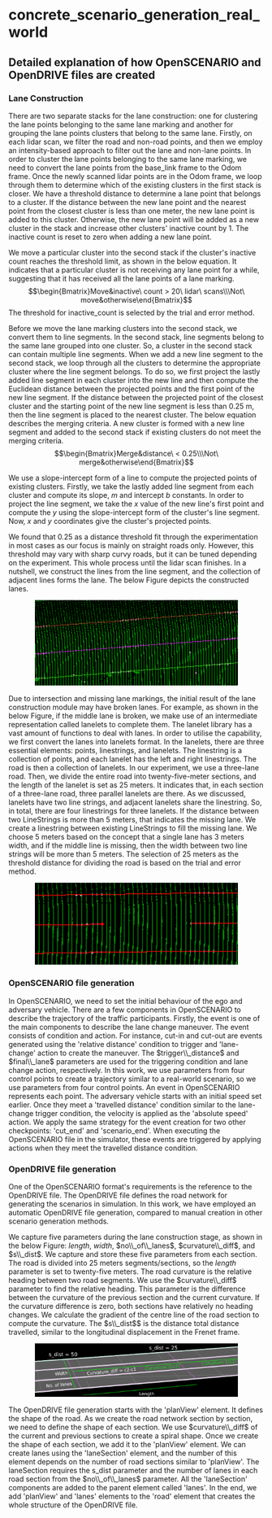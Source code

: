# concrete_scenario_generation_real_world


## Detailed explanation of how OpenSCENARIO and OpenDRIVE files are created 
### Lane Construction

There are two separate stacks for the lane construction: one for clustering the lane points belonging to the same lane marking and another for grouping the lane points clusters that belong to the same lane. Firstly, on each lidar scan, we filter the road and non-road points, and then we employ an intensity-based approach to filter out the lane and non-lane points. In order to cluster the lane points belonging to the same lane marking, we need to convert the lane points from the base_link frame to the Odom frame. Once the newly scanned lidar points are in the Odom frame, we loop through them to determine which of the existing clusters in the first stack is closer. We have a threshold distance to determine a lane point that belongs to a cluster. If the distance between the new lane point and the nearest point from the closest cluster is less than one meter, the new lane point is added to this cluster. Otherwise, the new lane point will be added as a new cluster in the stack and increase other clusters' inactive count by 1. The inactive count is reset to zero when adding a new lane point.  

We move a particular cluster into the second stack if the cluster's inactive count reaches the threshold limit, as shown in the below equation. It indicates that a particular cluster is not receiving any lane point for a while, suggesting that it has received all the lane points of a lane marking.
$$\begin{Bmatrix}Move&inactive\ count > 20\ lidar\ scans\\\Not\ move&otherwise\end{Bmatrix}$$
The threshold for inactive\_count is selected by the trial and error method.

Before we move the lane marking clusters into the second stack, we convert them to line segments. In the second stack, line segments belong to the same lane grouped into one cluster. So, a cluster in the second stack can contain multiple line segments. When we add a new line segment to the second stack, we loop through all the clusters to determine the appropriate cluster where the line segment belongs. To do so, we first project the lastly added line segment in each cluster into the new line and then compute the Euclidean distance between the projected points and the first point of the new line segment. If the distance between the projected point of the closest cluster and the starting point of the new line segment is less than 0.25 m, then the line segment is placed to the nearest cluster. The below equation describes the merging criteria. A new cluster is formed with a new line segment and added to the second stack if existing clusters do not meet the merging criteria.
$$\begin{Bmatrix}Merge&distance\ < 0.25\\\Not\ merge&otherwise\end{Bmatrix}$$

We use a slope-intercept form of a line to compute the projected points of existing clusters. Firstly, we take the lastly added line segment from each cluster and compute its slope, $m$ and intercept $b$ constants. In order to project the line segment, we take the $x$ value of the new line's first point and compute the $y$ using the slope-intercept form of the cluster's line segment. Now, $x$ and $y$ coordinates give the cluster's projected points. 

We found that 0.25  as a distance threshold fit through the experimentation in most cases as our focus is mainly on straight roads only. However, this threshold may vary with sharp curvy roads, but it can be tuned depending on the experiment. This whole process until the lidar scan finishes. In a nutshell, we construct the lines from the line segment, and the collection of adjacent lines forms the lane. The below Figure depicts the constructed lanes.

<p align="center">
  <img width=400 src="https://github.com/dkarunakaran/concrete_scenario_generation_real_world/blob/master/readme_figure/connected_lines.png?raw=true">
</p>

Due to intersection and missing lane markings, the initial result of the lane construction module may have broken lanes. For example, as shown in the below Figure, if the middle lane is broken, we make use of an intermediate representation called lanelets to complete them. The lanelet library has a vast amount of functions to deal with lanes. In order to utilise the capability, we first convert the lanes into lanelets format. In the lanelets, there are three essential elements: points, linestrings, and lanelets. The linestring is a collection of points, and each lanelet has the left and right linestrings. The road is then a collection of lanelets. In our experiment, we use a three-lane road. Then, we divide the entire road into twenty-five-meter sections, and the length of the lanelet is set as 25 meters. It indicates that, in each section of a three-lane road, three parallel lanelets are there. As we discussed, lanelets have two line strings, and adjacent lanelets share the linestring. So, in total, there are four linestrings for three lanelets. If the distance between two LineStrings is more than 5 meters, that indicates the missing lane. We create a linestring between existing LineStrings to fill the missing lane. We choose 5 meters based on the concept that a single lane has 3 meters width, and if the middle line is missing, then the width between two line strings will be more than 5 meters. The selection of 25 meters as the threshold distance for dividing the road is based on the trial and error method.

<p align="center">
  <img width=400 src="https://github.com/dkarunakaran/concrete_scenario_generation_real_world/blob/master/readme_figure/broken_lines.png?raw=true">
</p>

### OpenSCENARIO file generation

In OpenSCENARIO, we need to set the initial behaviour of the ego and adversary vehicle. There are a few components in OpenSCENARIO to describe the trajectory of the traffic participants. Firstly, the event is one of the main components to describe the lane change maneuver. The event consists of condition and action. For instance, cut-in and cut-out are events generated using the 'relative distance' condition to trigger and 'lane-change' action to create the maneuver. The $trigger\\_distance$ and $final\\_lane$ parameters are used for the triggering condition and lane change action, respectively. In this work, we use parameters from four control points to create a trajectory similar to a real-world scenario, so we use parameters from four control points. An event in OpenSCENARIO represents each point. The adversary vehicle starts with an initial speed set earlier. Once they meet a 'travelled distance' condition similar to the lane-change trigger condition, the velocity is applied as the 'absolute speed' action. We apply the same strategy for the event creation for two other checkpoints: 'cut_end' and 'scenario_end'. When executing the OpenSCENARIO file in the simulator, these events are triggered by applying actions when they meet the travelled distance condition.

### OpenDRIVE file generation
One of the OpenSCENARIO format's requirements is the reference to the OpenDRIVE file. The OpenDRIVE file defines the road network for generating the scenarios in simulation. In this work, we have employed an automatic OpenDRIVE file generation, compared to manual creation in other scenario generation methods.

We capture five parameters during the lane construction stage, as shown in the below Figure: $length$, $width$, $no\\_of\\_lanes$, $curvature\\_diff$, and $s\\_dist$.  We capture and store these five parameters from each section. The road is divided into 25 meters segments/sections, so the $length$ parameter is set to twenty-five meters. The road curvature is the relative heading between two road segments. We use the $curvature\\_diff$ parameter to find the relative heading. This parameter is the difference between the curvature of the previous section and the current curvature. If the curvature difference is zero, both sections have relatively no heading changes. We calculate the gradient of the centre line of the road section to compute the curvature. The $s\\_dist$$ is the distance total distance travelled, similar to the longitudinal displacement in the Frenet frame. 


<p align="center">
  <img width=400 src="https://github.com/dkarunakaran/concrete_scenario_generation_real_world/blob/master/readme_figure/lineToOD.png?raw=true">
</p>

The OpenDRIVE file generation starts with the 'planView' element. It defines the shape of the road. As we create the road network section by section, we need to define the shape of each section. We use $curvature\\_diff$ of the current and previous sections to create a spiral shape. Once we create the shape of each section, we add it to the 'planView' element. We can create lanes using the 'laneSection' element, and the number of this element depends on the number of road sections similar to 'planView'. The laneSection requires the s\_dist parameter and the number of lanes in each road section from the $no\\_of\\_lanes$ parameter. All the 'laneSection' components are added to the parent element called 'lanes'. In the end, we add 'planView' and 'lanes' elements to the 'road' element that creates the whole structure of the OpenDRIVE file. 

